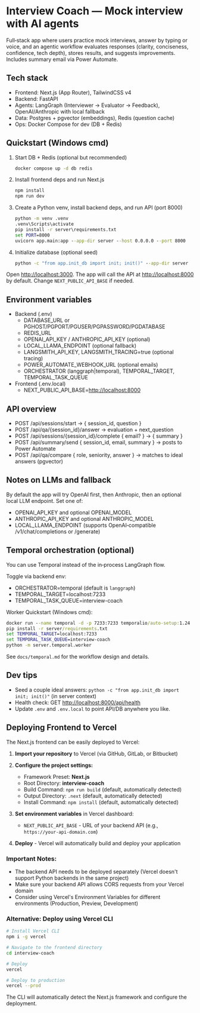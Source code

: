 # Interview Coach — Mock interview with AI agents

Full‑stack app where users practice mock interviews, answer by typing or voice, and an agentic workflow evaluates responses (clarity, conciseness, confidence, tech depth), stores results, and suggests improvements. Includes summary email via Power Automate.

## Tech stack

- Frontend: Next.js (App Router), TailwindCSS v4
- Backend: FastAPI
- Agents: LangGraph (Interviewer → Evaluator → Feedback), OpenAI/Anthropic with local fallback
- Data: Postgres + pgvector (embeddings), Redis (question cache)
- Ops: Docker Compose for dev (DB + Redis)

## Quickstart (Windows cmd)

1. Start DB + Redis (optional but recommended)

   ```cmd
   docker compose up -d db redis
   ```

2. Install frontend deps and run Next.js

   ```cmd
   npm install
   npm run dev
   ```

3. Create a Python venv, install backend deps, and run API (port 8000)

   ```cmd
   python -m venv .venv
   .venv\Scripts\activate
   pip install -r server\requirements.txt
   set PORT=8000
   uvicorn app.main:app --app-dir server --host 0.0.0.0 --port 8000
   ```

4. Initialize database (optional seed)

   ```cmd
   python -c "from app.init_db import init; init()" --app-dir server
   ```

Open <http://localhost:3000>. The app will call the API at <http://localhost:8000> by default. Change `NEXT_PUBLIC_API_BASE` if needed.

## Environment variables

- Backend (.env)
  - DATABASE_URL or PGHOST/PGPORT/PGUSER/PGPASSWORD/PGDATABASE
  - REDIS_URL
  - OPENAI_API_KEY / ANTHROPIC_API_KEY (optional)
  - LOCAL_LLAMA_ENDPOINT (optional fallback)
  - LANGSMITH_API_KEY, LANGSMITH_TRACING=true (optional tracing)
  - POWER_AUTOMATE_WEBHOOK_URL (optional emails)
  - ORCHESTRATOR (langgraph|temporal), TEMPORAL_TARGET, TEMPORAL_TASK_QUEUE
- Frontend (.env.local)
  - NEXT_PUBLIC_API_BASE=<http://localhost:8000>

## API overview

- POST /api/sessions/start → { session_id, question }
- POST /api/qa/{session_id}/answer → evaluation + next_question
- POST /api/sessions/{session_id}/complete { email? } → { summary }
- POST /api/summary/send { session_id, email, summary } → posts to Power Automate
- POST /api/qa/compare { role, seniority, answer } → matches to ideal answers (pgvector)

## Notes on LLMs and fallback

By default the app will try OpenAI first, then Anthropic, then an optional local LLM endpoint. Set one of:

- OPENAI_API_KEY and optional OPENAI_MODEL
- ANTHROPIC_API_KEY and optional ANTHROPIC_MODEL
- LOCAL_LLAMA_ENDPOINT (supports OpenAI‑compatible /v1/chat/completions or /generate)

## Temporal orchestration (optional)

You can use Temporal instead of the in‑process LangGraph flow.

Toggle via backend env:

- ORCHESTRATOR=temporal (default is `langgraph`)
- TEMPORAL_TARGET=localhost:7233
- TEMPORAL_TASK_QUEUE=interview-coach

Worker Quickstart (Windows cmd):

```cmd
docker run --name temporal -d -p 7233:7233 temporalio/auto-setup:1.24
pip install -r server/requirements.txt
set TEMPORAL_TARGET=localhost:7233
set TEMPORAL_TASK_QUEUE=interview-coach
python -m server.temporal.worker
```

See `docs/temporal.md` for the workflow design and details.

## Dev tips

- Seed a couple ideal answers: `python -c "from app.init_db import init; init()"` (in server context)
- Health check: GET <http://localhost:8000/api/health>
- Update `.env` and `.env.local` to point API/DB anywhere you like.

## Deploying Frontend to Vercel

The Next.js frontend can be easily deployed to Vercel:

1. **Import your repository** to Vercel (via GitHub, GitLab, or Bitbucket)

2. **Configure the project settings:**
   - Framework Preset: **Next.js**
   - Root Directory: **interview-coach**
   - Build Command: `npm run build` (default, automatically detected)
   - Output Directory: `.next` (default, automatically detected)
   - Install Command: `npm install` (default, automatically detected)

3. **Set environment variables** in Vercel dashboard:
   - `NEXT_PUBLIC_API_BASE` - URL of your backend API (e.g., `https://your-api-domain.com`)

4. **Deploy** - Vercel will automatically build and deploy your application

### Important Notes:

- The backend API needs to be deployed separately (Vercel doesn't support Python backends in the same project)
- Make sure your backend API allows CORS requests from your Vercel domain
- Consider using Vercel's Environment Variables for different environments (Production, Preview, Development)

### Alternative: Deploy using Vercel CLI

```bash
# Install Vercel CLI
npm i -g vercel

# Navigate to the frontend directory
cd interview-coach

# Deploy
vercel

# Deploy to production
vercel --prod
```

The CLI will automatically detect the Next.js framework and configure the deployment.
